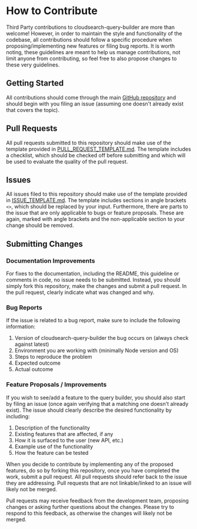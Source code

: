 # How to Contribute

Third Party contributions to cloudsearch-query-builder are more than welcome! However, in order to maintain the style and functionality of the codebase, all contributions should follow a specific procedure when proposing/implementing new features or filing bug reports. It is worth noting, these guidelines are meant to help us manage contributions, not limit anyone from contributing, so feel free to also propose changes to these very guidelines.

## Getting Started

All contributions should come through the main [GitHub repository](https://github.com/testlio/cloudsearch-query-builder) and should begin with you filing an issue (assuming one doesn't already exist that covers the topic).

## Pull Requests

All pull requests submitted to this repository should make use of the template provided in [PULL_REQUEST_TEMPLATE.md](PULL_REQUEST_TEMPLATE.md). The template includes a checklist, which should be checked off before submitting and which will be used to evaluate the quality of the pull request.

## Issues

All issues filed to this repository should make use of the template provided in [ISSUE_TEMPLATE.md](ISSUE_TEMPLATE.md). The template includes sections in angle brackets `<>`, which should be replaced by your input. Furthermore, there are parts to the issue that are only applicable to bugs or feature proposals. These are again, marked with angle brackets and the non-applicable section to your change should be removed.

## Submitting Changes

### Documentation Improvements

For fixes to the documentation, including the README, this guideline or comments in code, no issue needs to be submitted. Instead, you should simply fork this repository, make the changes and submit a pull request. In the pull request, clearly indicate what was changed and why.

### Bug Reports

If the issue is related to a bug report, make sure to include the following information:

1. Version of cloudsearch-query-builder the bug occurs on (always check against latest)
2. Environment you are working with (minimally Node version and OS)
2. Steps to reproduce the problem
3. Expected outcome
4. Actual outcome

### Feature Proposals / Improvements

If you wish to see/add a feature to the query builder, you should also start by filing an issue (once again verifying that a matching one doesn't already exist). The issue should clearly describe the desired functionality by including:

1. Description of the functionality
2. Existing features that are affected, if any
2. How it is surfaced to the user (new API, etc.)
3. Example use of the functionality
4. How the feature can be tested

When you decide to contribute by implementing any of the proposed features, do so by forking this repository, once you have completed the work, submit a pull request. All pull requests should refer back to the issue they are addressing. Pull requests that are not linkable/linked to an issue will likely not be merged.

Pull requests may receive feedback from the development team, proposing changes or asking further questions about the changes. Please try to respond to this feedback, as otherwise the changes will likely not be merged.
